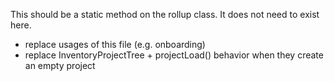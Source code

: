 This should be a static method on the rollup class. It does not need to exist here.

- replace usages of this file (e.g. onboarding)
- replace InventoryProjectTree + projectLoad() behavior when they create an empty project